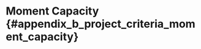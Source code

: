Moment Capacity {#appendix_b_project_criteria_moment_capacity}
==============================================
